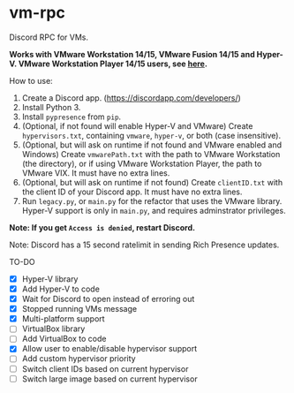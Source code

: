 # vm-rpc
Discord RPC for VMs. 

**Works with VMware Workstation 14/15, VMware Fusion 14/15 and Hyper-V. VMware Workstation Player 14/15 users, see [here](https://github.com/dhinakg/vm-rpc/blob/master/vix.md).**

How to use:
1. Create a Discord app. (https://discordapp.com/developers/)
2. Install Python 3.
3. Install `pypresence` from `pip`.
4. (Optional, if not found will enable Hyper-V and VMware) Create `hypervisors.txt`, containing `vmware`, `hyper-v`, or both (case insensitive).
5. (Optional, but will ask on runtime if not found and VMware enabled and Windows) Create `vmwarePath.txt` with the path to VMware Workstation (the directory), or if using VMware Workstation Player, the path to VMware VIX. It must have no extra lines.
5. (Optional, but will ask on runtime if not found) Create `clientID.txt` with the client ID of your Discord app. It must have no extra lines.
6. Run `legacy.py`, or `main.py` for the refactor that uses the VMware library. Hyper-V support is only in `main.py`, and requires adminstrator privileges.

**Note: If you get `Access is denied`, restart Discord.**

Note: Discord has a 15 second ratelimit in sending Rich Presence updates.

TO-DO
- [x] Hyper-V library
- [x] Add Hyper-V to code
- [X] Wait for Discord to open instead of erroring out
- [X] Stopped running VMs message
- [X] Multi-platform support
- [ ] VirtualBox library
- [ ] Add VirtualBox to code
- [X] Allow user to enable/disable hypervisor support
- [ ] Add custom hypervisor priority
- [ ] Switch client IDs based on current hypervisor
- [ ] Switch large image based on current hypervisor

